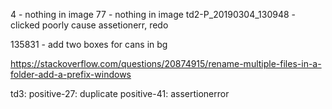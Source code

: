 4 - nothing in image
77 - nothing in image
td2-P_20190304_130948 - clicked poorly cause assetionerr, redo

135831 - add two boxes for cans in bg

https://stackoverflow.com/questions/20874915/rename-multiple-files-in-a-folder-add-a-prefix-windows

td3:
positive-27: duplicate
positive-41: assertionerror